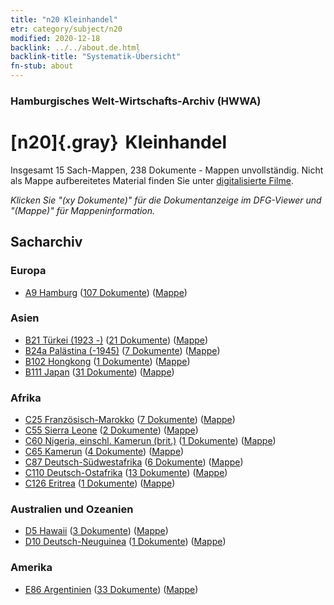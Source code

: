 ```yaml
---
title: "n20 Kleinhandel"
etr: category/subject/n20
modified: 2020-12-18
backlink: ../../about.de.html
backlink-title: "Systematik-Übersicht"
fn-stub: about
---
```


### Hamburgisches Welt-Wirtschafts-Archiv (HWWA)
# [n20]{.gray}&#8201; Kleinhandel&#160; 




Insgesamt 15 Sach-Mappen, 238 Dokumente - Mappen unvollständig.
Nicht als Mappe aufbereitetes Material finden Sie unter [digitalisierte Filme](/film/h1_sh).

_Klicken Sie "(xy Dokumente)" für die Dokumentanzeige im DFG-Viewer und "(Mappe)" für Mappeninformation._

## Sacharchiv




### Europa

- [A9 Hamburg](../../../geo/about.de.html#A9) (<a href="https://dfg-viewer.de/show/?tx_dlf[id]=https://pm20.zbw.eu/mets/sh/1409xx/140905/1452xx/145290/public.mets.de.xml" target="_blank">107 Dokumente</a>) ([Mappe](http://purl.org/pressemappe20/folder/sh/140905,145290))

### Asien

- [B21 Türkei (1923 -)](../../../geo/about.de.html#B21) (<a href="https://dfg-viewer.de/show/?tx_dlf[id]=https://pm20.zbw.eu/mets/sh/1411xx/141111/1452xx/145290/public.mets.de.xml" target="_blank">21 Dokumente</a>) ([Mappe](http://purl.org/pressemappe20/folder/sh/141111,145290))
- [B24a Palästina (-1945)](../../../geo/about.de.html#B24a) (<a href="https://dfg-viewer.de/show/?tx_dlf[id]=https://pm20.zbw.eu/mets/sh/1411xx/141115/1452xx/145290/public.mets.de.xml" target="_blank">7 Dokumente</a>) ([Mappe](http://purl.org/pressemappe20/folder/sh/141115,145290))
- [B102 Hongkong](../../../geo/about.de.html#B102) (<a href="https://dfg-viewer.de/show/?tx_dlf[id]=https://pm20.zbw.eu/mets/sh/1412xx/141268/1452xx/145290/public.mets.de.xml" target="_blank">1 Dokumente</a>) ([Mappe](http://purl.org/pressemappe20/folder/sh/141268,145290))
- [B111 Japan](../../../geo/about.de.html#B111) (<a href="https://dfg-viewer.de/show/?tx_dlf[id]=https://pm20.zbw.eu/mets/sh/1412xx/141272/1452xx/145290/public.mets.de.xml" target="_blank">31 Dokumente</a>) ([Mappe](http://purl.org/pressemappe20/folder/sh/141272,145290))

### Afrika

- [C25 Französisch-Marokko](../../../geo/about.de.html#C25) (<a href="https://dfg-viewer.de/show/?tx_dlf[id]=https://pm20.zbw.eu/mets/sh/1413xx/141358/1452xx/145290/public.mets.de.xml" target="_blank">7 Dokumente</a>) ([Mappe](http://purl.org/pressemappe20/folder/sh/141358,145290))
- [C55 Sierra Leone](../../../geo/about.de.html#C55) (<a href="https://dfg-viewer.de/show/?tx_dlf[id]=https://pm20.zbw.eu/mets/sh/1414xx/141404/1452xx/145290/public.mets.de.xml" target="_blank">2 Dokumente</a>) ([Mappe](http://purl.org/pressemappe20/folder/sh/141404,145290))
- [C60 Nigeria, einschl. Kamerun (brit.)](../../../geo/about.de.html#C60) (<a href="https://dfg-viewer.de/show/?tx_dlf[id]=https://pm20.zbw.eu/mets/sh/1414xx/141409/1452xx/145290/public.mets.de.xml" target="_blank">1 Dokumente</a>) ([Mappe](http://purl.org/pressemappe20/folder/sh/141409,145290))
- [C65 Kamerun](../../../geo/about.de.html#C65) (<a href="https://dfg-viewer.de/show/?tx_dlf[id]=https://pm20.zbw.eu/mets/sh/1414xx/141410/1452xx/145290/public.mets.de.xml" target="_blank">4 Dokumente</a>) ([Mappe](http://purl.org/pressemappe20/folder/sh/141410,145290))
- [C87 Deutsch-Südwestafrika](../../../geo/about.de.html#C87) (<a href="https://dfg-viewer.de/show/?tx_dlf[id]=https://pm20.zbw.eu/mets/sh/1414xx/141450/1452xx/145290/public.mets.de.xml" target="_blank">6 Dokumente</a>) ([Mappe](http://purl.org/pressemappe20/folder/sh/141450,145290))
- [C110 Deutsch-Ostafrika](../../../geo/about.de.html#C110) (<a href="https://dfg-viewer.de/show/?tx_dlf[id]=https://pm20.zbw.eu/mets/sh/1414xx/141471/1452xx/145290/public.mets.de.xml" target="_blank">13 Dokumente</a>) ([Mappe](http://purl.org/pressemappe20/folder/sh/141471,145290))
- [C126 Eritrea](../../../geo/about.de.html#C126) (<a href="https://dfg-viewer.de/show/?tx_dlf[id]=https://pm20.zbw.eu/mets/sh/1414xx/141483/1452xx/145290/public.mets.de.xml" target="_blank">1 Dokumente</a>) ([Mappe](http://purl.org/pressemappe20/folder/sh/141483,145290))

### Australien und Ozeanien

- [D5 Hawaii](../../../geo/about.de.html#D5) (<a href="https://dfg-viewer.de/show/?tx_dlf[id]=https://pm20.zbw.eu/mets/sh/1415xx/141595/1452xx/145290/public.mets.de.xml" target="_blank">3 Dokumente</a>) ([Mappe](http://purl.org/pressemappe20/folder/sh/141595,145290))
- [D10 Deutsch-Neuguinea](../../../geo/about.de.html#D10) (<a href="https://dfg-viewer.de/show/?tx_dlf[id]=https://pm20.zbw.eu/mets/sh/1416xx/141601/1452xx/145290/public.mets.de.xml" target="_blank">1 Dokumente</a>) ([Mappe](http://purl.org/pressemappe20/folder/sh/141601,145290))

### Amerika

- [E86 Argentinien](../../../geo/about.de.html#E86) (<a href="https://dfg-viewer.de/show/?tx_dlf[id]=https://pm20.zbw.eu/mets/sh/1416xx/141692/1452xx/145290/public.mets.de.xml" target="_blank">33 Dokumente</a>) ([Mappe](http://purl.org/pressemappe20/folder/sh/141692,145290))


